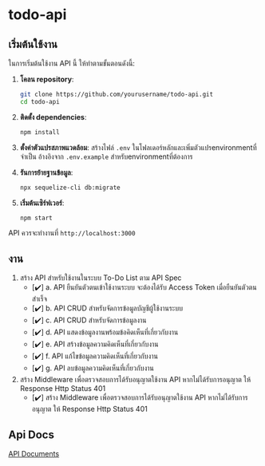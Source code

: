 # todo-api
## เริ่มต้นใช้งาน

ในการเริ่มต้นใช้งาน API นี้ ให้ทำตามขั้นตอนดังนี้:

1. **โคลน repository**:
    ```sh
    git clone https://github.com/yourusername/todo-api.git
    cd todo-api
    ```

2. **ติดตั้ง dependencies**:
    ```sh
    npm install
    ```

3. **ตั้งค่าตัวแปรสภาพแวดล้อม**:
    สร้างไฟล์ `.env` ในโฟลเดอร์หลักและเพิ่มตัวแปรenvironmentที่จำเป็น อ้างอิงจาก `.env.example` สำหรับenvironmentที่ต้องการ

4. **รันการย้ายฐานข้อมูล**:
    ```sh
    npx sequelize-cli db:migrate
    ```

5. **เริ่มต้นเซิร์ฟเวอร์**:
    ```sh
    npm start
    ```

API ควรจะทำงานที่ `http://localhost:3000`

## งาน

1. สร้าง API สำหรับใช้งานในระบบ To-Do List ตาม API Spec
    - [✔️] a. API ยืนยันตัวตนเข้าใช้งานระบบ จะต้องได้รับ Access Token เมื่อยืนยันตัวตนสำเร็จ
    - [✔️] b. API CRUD สำหรับจัดการข้อมูลบัญชีผู้ใช้งานระบบ
    - [✔️] c. API CRUD สำหรับจัดการข้อมูลงาน
    - [✔️] d. API แสดงข้อมูลงานพร้อมข้อคิดเห็นที่เกี่ยวกับงาน
    - [✔️] e. API สร้างข้อมูลความคิดเห็นที่เกี่ยวกับงาน
    - [✔️] f. API แก้ไขข้อมูลความคิดเห็นที่เกี่ยวกับงาน
    - [✔️] g. API ลบข้อมูลความคิดเห็นที่เกี่ยวกับงาน
2. สร้าง Middleware เพื่อตรวจสอบการได้รับอนุญาตใช้งาน API หากไม่ได้รับการอนุญาต ให้ Response Http Status 401
    - [✔️] สร้าง Middleware เพื่อตรวจสอบการได้รับอนุญาตใช้งาน API หากไม่ได้รับการอนุญาต ให้ Response Http Status 401

## Api Docs
[API Documents](https://documenter.getpostman.com/view/29494935/2sAYdhJViN)
